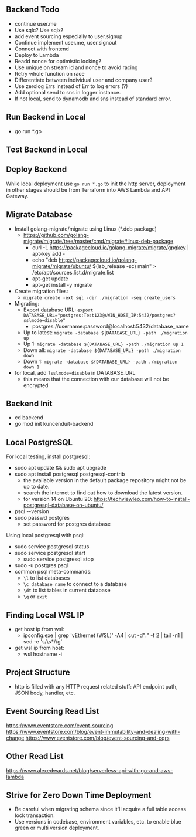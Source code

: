 ## Backend Todo

- continue user.me
- Use sqlc? Use sqlx?
- add event sourcing especially to user.signup
- Continue implement user.me, user.signout
- Connect with frontend
- Deploy to Lambda
- Readd nonce for optimistic locking?
- Use unique on stream id and nonce to avoid racing
- Retry whole function on race
- Differentiate between individual user and company user?
- Use zerolog Errs instead of Err to log errors (?)
- Add optional send to sns in logger instance.
- If not local, send to dynamodb and sns instead of standard error.

## Run Backend in Local

- go run *.go

## Test Backend in Local

## Deploy Backend

While local deployment use `go run *.go` to init the http server,
deployment in other stages should be from Terraform into AWS Lambda and API Gateway.

## Migrate Database

- Install golang-migrate/migrate using Linux (*.deb package)
  - https://github.com/golang-migrate/migrate/tree/master/cmd/migrate#linux-deb-package
    - curl -L https://packagecloud.io/golang-migrate/migrate/gpgkey | apt-key add -
    - echo "deb https://packagecloud.io/golang-migrate/migrate/ubuntu/ $(lsb_release -sc) main" > /etc/apt/sources.list.d/migrate.list
    - apt-get update
    - apt-get install -y migrate
- Create migration files:
  - `migrate create -ext sql -dir ./migration -seq create_users`
- Migrating:
  - Export database URL: `export DATABASE_URL="postgres:Test123@$WIN_HOST_IP:5432/postgres?sslmode=disable"`
    - postgres://username:password@localhost:5432/database_name
  - Up to latest: `migrate -database ${DATABASE_URL} -path ./migration up`
  - Up 1: `migrate -database ${DATABASE_URL} -path ./migration up 1`
  - Down all: `migrate -database ${DATABASE_URL} -path ./migration down`
  - Down 1: `migrate -database ${DATABASE_URL} -path ./migration down 1`
- for local, add `?sslmode=disable` in DATABASE_URL
  - this means that the connection with our database will not be encrypted

## Backend Init

- cd backend
- go mod init kuncenduit-backend

## Local PostgreSQL

For local testing, install postgresql:

- sudo apt update && sudo apt upgrade
- sudo apt install postgresql postgresql-contrib
  - the available version in the default package repository might not be up to date.
  - search the internet to find out how to download the latest version.
  - for version 14 on Ubuntu 20: https://techviewleo.com/how-to-install-postgresql-database-on-ubuntu/
- psql --version
- sudo passwd postgres
  - set password for postgres database

Using local postgresql with psql:

- sudo service postgresql status
- sudo service postgresql start
  - sudo service postgresql stop
- sudo -u postgres psql
- common psql meta-commands:
  - `\l` to list databases
  - `\c database_name` to connect to a database
  - `\dt` to list tables in current database
  - `\q` or `exit`

## Finding Local WSL IP

- get host ip from wsl:
  - ipconfig.exe | grep 'vEthernet (WSL)' -A4 | cut -d":" -f 2 | tail -n1 | sed -e 's/\s*//g'
- get wsl ip from host:
  - wsl hostname -i

## Project Structure

- http is filled with any HTTP request related stuff: API endpoint path, JSON body, handler, etc.

## Event Sourcing Read List

https://www.eventstore.com/event-sourcing
https://www.eventstore.com/blog/event-immutability-and-dealing-with-change
https://www.eventstore.com/blog/event-sourcing-and-cqrs

## Other Read List

https://www.alexedwards.net/blog/serverless-api-with-go-and-aws-lambda

## Strive for Zero Down Time Deployment

- Be careful when migrating schema since it'll acquire a full table access lock transaction.
- Use versions in codebase, environment variables, etc. to enable blue green or multi version deployment.
